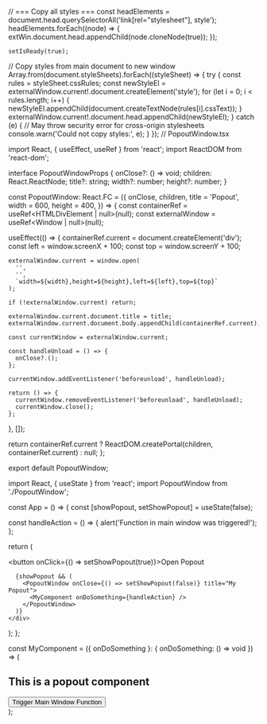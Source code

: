 
// === Copy all styles ===
    const headElements = document.head.querySelectorAll('link[rel="stylesheet"], style');
    headElements.forEach((node) => {
      extWin.document.head.appendChild(node.cloneNode(true));
    });

    setIsReady(true);

// Copy styles from main document to new window
Array.from(document.styleSheets).forEach((styleSheet) => {
  try {
    const rules = styleSheet.cssRules;
    const newStyleEl = externalWindow.current!.document.createElement('style');
    for (let i = 0; i < rules.length; i++) {
      newStyleEl.appendChild(document.createTextNode(rules[i].cssText));
    }
    externalWindow.current!.document.head.appendChild(newStyleEl);
  } catch (e) {
    // May throw security error for cross-origin stylesheets
    console.warn('Could not copy styles:', e);
  }
});
// PopoutWindow.tsx



import React, { useEffect, useRef } from 'react';
import ReactDOM from 'react-dom';

interface PopoutWindowProps {
  onClose?: () => void;
  children: React.ReactNode;
  title?: string;
  width?: number;
  height?: number;
}

const PopoutWindow: React.FC<PopoutWindowProps> = ({
  onClose,
  children,
  title = 'Popout',
  width = 600,
  height = 400,
}) => {
  const containerRef = useRef<HTMLDivElement | null>(null);
  const externalWindow = useRef<Window | null>(null);

  useEffect(() => {
    containerRef.current = document.createElement('div');
    const left = window.screenX + 100;
    const top = window.screenY + 100;

    externalWindow.current = window.open(
      '',
      '',
      `width=${width},height=${height},left=${left},top=${top}`
    );

    if (!externalWindow.current) return;

    externalWindow.current.document.title = title;
    externalWindow.current.document.body.appendChild(containerRef.current);

    const currentWindow = externalWindow.current;

    const handleUnload = () => {
      onClose?.();
    };

    currentWindow.addEventListener('beforeunload', handleUnload);

    return () => {
      currentWindow.removeEventListener('beforeunload', handleUnload);
      currentWindow.close();
    };
  }, []);

  return containerRef.current
    ? ReactDOM.createPortal(children, containerRef.current)
    : null;
};

export default PopoutWindow;

import React, { useState } from 'react';
import PopoutWindow from './PopoutWindow';

const App = () => {
  const [showPopout, setShowPopout] = useState(false);

  const handleAction = () => {
    alert('Function in main window was triggered!');
  };

  return (
    <div>
      <button onClick={() => setShowPopout(true)}>Open Popout</button>

      {showPopout && (
        <PopoutWindow onClose={() => setShowPopout(false)} title="My Popout">
          <MyComponent onDoSomething={handleAction} />
        </PopoutWindow>
      )}
    </div>
  );
};

const MyComponent = ({ onDoSomething }: { onDoSomething: () => void }) => (
  <div>
    <h2>This is a popout component</h2>
    <button onClick={onDoSomething}>Trigger Main Window Function</button>
  </div>
);
